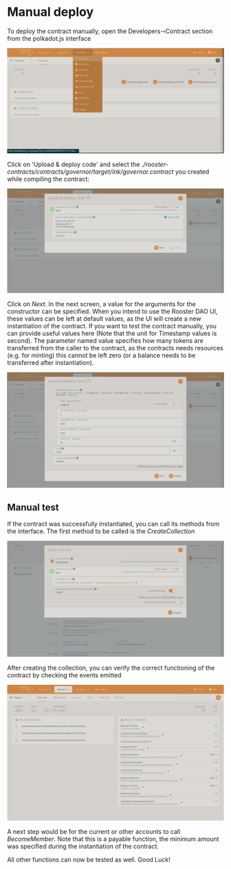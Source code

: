 # Manual deploy

To deploy the contract manually, open the Developers⇾Contract section from the polkadot.js interface

![Contracts](images/polkadot-dev-contract.png)

Click on 'Upload & deploy code' and select the *./rooster-contracts/contracts/governor/target/ink/governor.contract* you created while compiling the contract:

![Deploy](images/polkadot-deploy1.png)

Click on *Next*. In the next screen, a value for the arguments for the constructor can be specified. When you intend to use the Rooster DAO UI, these values can be left at default values, as the UI will create a new instantiation of the contract. If you want to test the contract manually, you can provide useful values here (Note that the unit for Timestamp values is second). The parameter named value specifies how many tokens are transferred from the caller to the contract, as the contracts needs resources (e.g. for minting) this cannot be left zero (or a balance needs to be transferred after instantiation).

![Deploy](images/polkadot-deploy2.png)

## Manual test

If the contract was successfully instantiated, you can call its methods from the interface. The first method to be called is the *CreateCollection*

![Create](images/polkadot-create-collection.png)

After creating the collection, you can verify the correct functioning of the contract by checking the events emitted

![Events](images/polkadot-create-collection-events.png)

A next step would be for the current or other accounts to call *BecomeMember*. Note that this is a payable function, the minimum amount was specified during the instantiation of the contract.

All other functions can now be tested as well. Good Luck!
